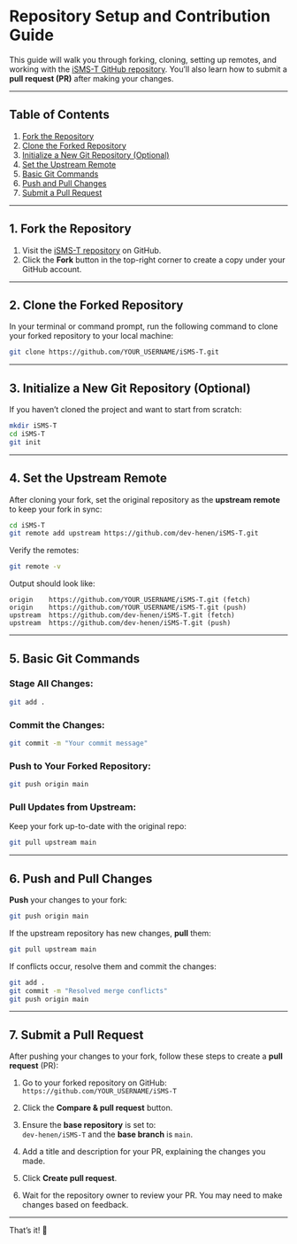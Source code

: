 # Repository Setup and Contribution Guide

This guide will walk you through forking, cloning, setting up remotes, and working with the [iSMS-T GitHub repository](https://github.com/dev-henen/iSMS-T). You’ll also learn how to submit a **pull request (PR)** after making your changes.  

---

## Table of Contents
1. [Fork the Repository](#1-fork-the-repository)  
2. [Clone the Forked Repository](#2-clone-the-forked-repository)  
3. [Initialize a New Git Repository (Optional)](#3-initialize-a-new-git-repository-optional)  
4. [Set the Upstream Remote](#4-set-the-upstream-remote)  
5. [Basic Git Commands](#5-basic-git-commands)  
6. [Push and Pull Changes](#6-push-and-pull-changes)  
7. [Submit a Pull Request](#7-submit-a-pull-request)  

---

## 1. Fork the Repository
1. Visit the [iSMS-T repository](https://github.com/dev-henen/iSMS-T) on GitHub.
2. Click the **Fork** button in the top-right corner to create a copy under your GitHub account.

---

## 2. Clone the Forked Repository
In your terminal or command prompt, run the following command to clone your forked repository to your local machine:
```bash
git clone https://github.com/YOUR_USERNAME/iSMS-T.git
```

---

## 3. Initialize a New Git Repository (Optional)
If you haven’t cloned the project and want to start from scratch:
```bash
mkdir iSMS-T
cd iSMS-T
git init
```

---

## 4. Set the Upstream Remote
After cloning your fork, set the original repository as the **upstream remote** to keep your fork in sync:
```bash
cd iSMS-T
git remote add upstream https://github.com/dev-henen/iSMS-T.git
```

Verify the remotes:
```bash
git remote -v
```
Output should look like:
```
origin    https://github.com/YOUR_USERNAME/iSMS-T.git (fetch)
origin    https://github.com/YOUR_USERNAME/iSMS-T.git (push)
upstream  https://github.com/dev-henen/iSMS-T.git (fetch)
upstream  https://github.com/dev-henen/iSMS-T.git (push)
```

---

## 5. Basic Git Commands

### Stage All Changes:
```bash
git add .
```

### Commit the Changes:
```bash
git commit -m "Your commit message"
```

### Push to Your Forked Repository:
```bash
git push origin main
```

### Pull Updates from Upstream:
Keep your fork up-to-date with the original repo:
```bash
git pull upstream main
```

---

## 6. Push and Pull Changes

**Push** your changes to your fork:
```bash
git push origin main
```

If the upstream repository has new changes, **pull** them:
```bash
git pull upstream main
```

If conflicts occur, resolve them and commit the changes:
```bash
git add .
git commit -m "Resolved merge conflicts"
git push origin main
```

---

## 7. Submit a Pull Request

After pushing your changes to your fork, follow these steps to create a **pull request** (PR):

1. Go to your forked repository on GitHub:  
   `https://github.com/YOUR_USERNAME/iSMS-T`

2. Click the **Compare & pull request** button.

3. Ensure the **base repository** is set to:  
   `dev-henen/iSMS-T` and the **base branch** is `main`.

4. Add a title and description for your PR, explaining the changes you made.

5. Click **Create pull request**.

6. Wait for the repository owner to review your PR. You may need to make changes based on feedback.

---

That’s it! 🎉